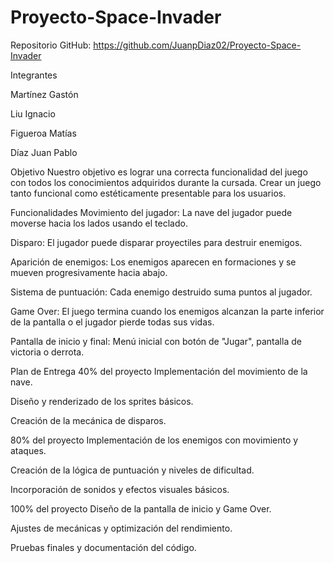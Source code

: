 # Proyecto-Space-Invader
Repositorio GitHub: https://github.com/JuanpDiaz02/Proyecto-Space-Invader

Integrantes

Martínez Gastón

Liu Ignacio

Figueroa Matías

Díaz Juan Pablo

Objetivo
Nuestro objetivo es lograr una correcta funcionalidad del juego con todos los conocimientos adquiridos durante la cursada.
Crear un juego tanto funcional como estéticamente presentable para los usuarios.

Funcionalidades
Movimiento del jugador: La nave del jugador puede moverse hacia los lados usando el teclado.

Disparo: El jugador puede disparar proyectiles para destruir enemigos.

Aparición de enemigos: Los enemigos aparecen en formaciones y se mueven progresivamente hacia abajo.

Sistema de puntuación: Cada enemigo destruido suma puntos al jugador.

Game Over: El juego termina cuando los enemigos alcanzan la parte inferior de la pantalla o el jugador pierde todas sus vidas.

Pantalla de inicio y final: Menú inicial con botón de "Jugar", pantalla de victoria o derrota.

Plan de Entrega
40% del proyecto
Implementación del movimiento de la nave.

Diseño y renderizado de los sprites básicos.

Creación de la mecánica de disparos.

80% del proyecto
Implementación de los enemigos con movimiento y ataques.

Creación de la lógica de puntuación y niveles de dificultad.

Incorporación de sonidos y efectos visuales básicos.

100% del proyecto
Diseño de la pantalla de inicio y Game Over.

Ajustes de mecánicas y optimización del rendimiento.

Pruebas finales y documentación del código.
